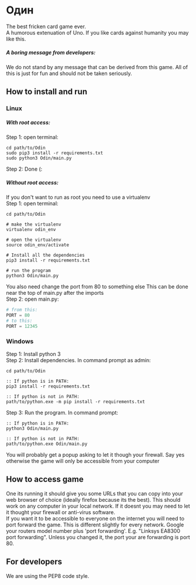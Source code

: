 # Oдин
The best fricken card game ever. <br />
A humorous extenuation of Uno.
If you like cards against humanity you may like this. <br />

##### A boring message from developers:
We do not stand by any message that can be derived from this game.
All of this is just for fun and should not be taken seriously.

## How to install and run
### Linux
##### With root access:
Step 1: open terminal:
```shell
cd path/to/Odin
sudo pip3 install -r requirements.txt
sudo python3 Odin/main.py
```
Step 2: Done (:
##### Without root access:
If you don't want to run as root you need to use a virtualenv <br />
Step 1: open terminal:
```shell
cd path/to/Odin

# make the virtualenv
virtualenv odin_env

# open the virtualenv
source odin_env/activate

# Install all the dependencies 
pip3 install -r requirements.txt

# run the program
python3 Odin/main.py
```
You also need change the port from 80 to something else
This can be done near the top of main.py after the imports<br />
Step 2: open main.py:
```python
# from this:
PORT = 80
# to this:
PORT = 12345
```

### Windows
Step 1: Install python 3 <br />
Step 2: Install dependencies. In command prompt as admin:
```shell
cd path/to/Odin

:: If python is in PATH:
pip3 install -r requirements.txt

:: If python is not in PATH:
path/to/python.exe -m pip install -r requirements.txt
```
Step 3: Run the program. In command prompt:
```shell
:: If python is in PATH:
python3 Odin/main.py

:: If python is not in PATH:
path/to/python.exe Odin/main.py
```
You will probably get a popup asking to let it though your firewall.
Say yes otherwise the game will only be accessible from your computer

## How to access game
One its running it should give you some URLs that you can copy into your web browser of choice (ideally firefox because its the best).
This should work on any computer in your local network.
If it doesnt you may need to let it thought your firewall or anti-virus software.<br />
If you want it to be accessible to everyone on the internet you will need to port forward the game.
This is different slightly for every network. Google your routers model number plus 'port forwarding'.
E.g. "Linksys EA8300 port forwarding". Unless you changed it, the port your are forwarding is port 80.

## For developers
We are using the PEP8 code style.
